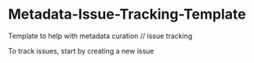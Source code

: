 # Metadata-Issue-Tracking-Template
Template to help with metadata curation // issue tracking

To track issues, start by creating a new issue 
